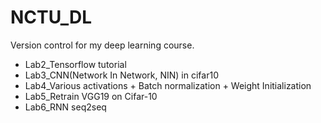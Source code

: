 # NCTU_DL

Version control for my deep learning course.


- Lab2_Tensorflow tutorial
- Lab3_CNN(Network In Network, NIN) in cifar10
- Lab4_Various activations + Batch normalization + Weight Initialization
- Lab5_Retrain VGG19 on Cifar-10
- Lab6_RNN seq2seq